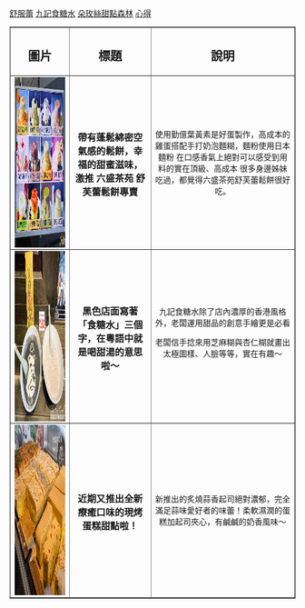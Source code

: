 <html><head>
<title>圖片練習</title>
</head>
<body>

<a href="2nd.index.html">舒服蕾</a>
<a href="3nd.index.html">九記食糖水</a>
<a href="4nd.index.html">朵玫絲甜點森林</a>
<a href="5nd.index.html">心得</a>

<table border="1">
<tbody><tr>
<th valign="bottom"><h2>圖片</h2></th>
<th valign="bottom"><h2 valign="middie">標題</h2></th>
<th valign="bottom"><h2 valign="middie">說明</h2></th>
</tr>

<tr>
<td><img src="001.jpg" width="400" height="300" align="left"></td>
<td align="center"><h3>帶有蓬鬆綿密空氣感的鬆餅，幸福的甜蜜滋味，激推 六盛茶苑 舒芙蕾鬆餅專賣</h3></td>
<td align="center">使用勤億葉黃素是好蛋製作，高成本的雞蛋搭配手打奶泡麵糊，麵粉使用日本麵粉
在口感香氣上絕對可以感受到用料的實在頂級、高成本
很多身邊姊妹吃過，都覺得六盛茶苑舒芙蕾鬆餅很好吃。<br></td>
</tr>

<tr>
<td><img src="002.jpg" width="400" height="300" align="left"></td>
<td align="center"><h3>黑色店面寫著「食糖水」三個字，在粵語中就是喝甜湯的意思啦～</h3></td>
<td align="center">九記食糖水除了店內濃厚的香港風格外，老闆運用甜品的創意手繪更是必看

老闆信手捻來用芝麻糊與杏仁糊就畫出太極圖樣、人臉等等，實在有趣～<br></td>
</tr>

<tr>
<td><img src="003.jpg" width="400" height="300" align="left"></td>
<td align="center"><h3> 近期又推出全新療癒口味的現烤蛋糕甜點啦！</h3></td>
<td align="center">新推出的炙燒蒜香起司絕對濃郁，完全滿足蒜味愛好者的味蕾！柔軟濕潤的蛋糕加起司夾心，有鹹鹹的奶香風味～<br></td>
</tr></tbody></table></body></html>
